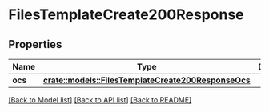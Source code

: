 # FilesTemplateCreate200Response

## Properties

Name | Type | Description | Notes
------------ | ------------- | ------------- | -------------
**ocs** | [**crate::models::FilesTemplateCreate200ResponseOcs**](files_template_create_200_response_ocs.md) |  | 

[[Back to Model list]](../README.md#documentation-for-models) [[Back to API list]](../README.md#documentation-for-api-endpoints) [[Back to README]](../README.md)


